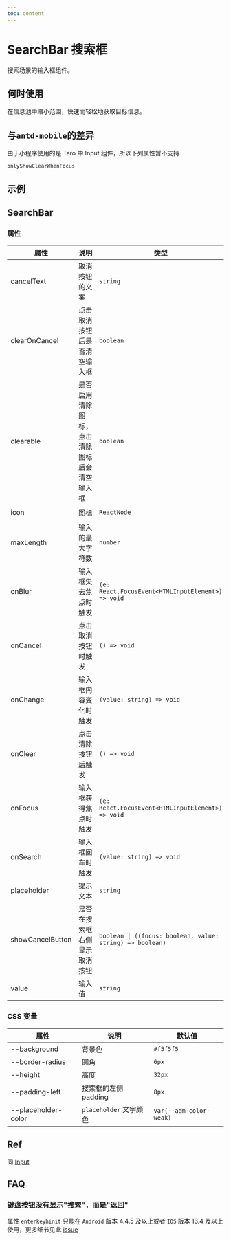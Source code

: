 ```yaml
---
toc: content
---
```


# SearchBar 搜索框

搜索场景的输入框组件。

## 何时使用

在信息池中缩小范围，快速而轻松地获取目标信息。

## 与`antd-mobile`的差异

由于小程序使用的是 Taro 中 Input 组件，所以下列属性暂不支持

`onlyShowClearWhenFocus`

## 示例

<code src="./demos/demo1.tsx"></code>

<code src="./demos/demo2.tsx"></code>

## SearchBar

### 属性

| 属性             | 说明                                         | 类型                                                      | 默认值              |
| ---------------- | -------------------------------------------- | --------------------------------------------------------- | ------------------- |
| cancelText       | 取消按钮的文案                               | `string`                                                  | `'取消'`            |
| clearOnCancel    | 点击取消按钮后是否清空输入框                 | `boolean`                                                 | `true`              |
| clearable        | 是否启用清除图标，点击清除图标后会清空输入框 | `boolean`                                                 | `true`              |
| icon             | 图标                                         | `ReactNode`                                               | `<SearchOutline />` |
| maxLength        | 输入的最大字符数                             | `number`                                                  | -                   |
| onBlur           | 输入框失去焦点时触发                         | `(e: React.FocusEvent<HTMLInputElement>) => void`         | -                   |
| onCancel         | 点击取消按钮时触发                           | `() => void`                                              | -                   |
| onChange         | 输入框内容变化时触发                         | `(value: string) => void`                                 | -                   |
| onClear          | 点击清除按钮后触发                           | `() => void`                                              | -                   |
| onFocus          | 输入框获得焦点时触发                         | `(e: React.FocusEvent<HTMLInputElement>) => void`         | -                   |
| onSearch         | 输入框回车时触发                             | `(value: string) => void`                                 | -                   |
| placeholder      | 提示文本                                     | `string`                                                  | -                   |
| showCancelButton | 是否在搜索框右侧显示取消按钮                 | `boolean \| ((focus: boolean, value: string) => boolean)` | `false`             |
| value            | 输入值                                       | `string`                                                  | -                   |

### CSS 变量

| 属性                | 说明                   | 默认值                  |
| ------------------- | ---------------------- | ----------------------- |
| --background        | 背景色                 | `#f5f5f5`               |
| --border-radius     | 圆角                   | `6px`                   |
| --height            | 高度                   | `32px`                  |
| --padding-left      | 搜索框的左侧 padding   | `8px`                   |
| --placeholder-color | `placeholder` 文字颜色 | `var(--adm-color-weak)` |

## Ref

同 [Input](/zh/components/input)

## FAQ

### 键盘按钮没有显示"搜索"，而是"返回"

属性 `enterkeyhinit` 只能在 `Android` 版本 4.4.5 及以上或者 `IOS` 版本 13.4 及以上使用，更多细节见此 [issue](https://github.com/ant-design/ant-design-mobile/issues/5545)
